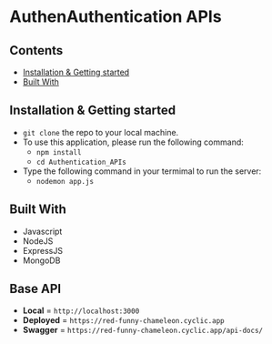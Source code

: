 # AuthenAuthentication APIs


## Contents
- [Installation & Getting started](#installation--getting-started)
- [Built With](#built-with)



## Installation & Getting started
- `git clone` the repo to your local machine. 
- To use this application, please run the following command:
    - `npm install`
    - `cd Authentication_APIs`
- Type the following command in your termimal to run the server:
    - `nodemon app.js`


## Built With
* Javascript
* NodeJS
* ExpressJS
* MongoDB


## Base API
- **Local** = `http://localhost:3000`
- **Deployed** = `https://red-funny-chameleon.cyclic.app`
- **Swagger** =  `https://red-funny-chameleon.cyclic.app/api-docs/`


